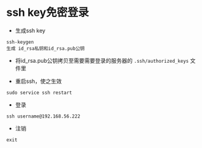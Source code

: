 # ssh key免密登录

* 生成ssh key

```
ssh-keygen
生成 id_rsa私钥和id_rsa.pub公钥
```

* 将id_rsa.pub公钥拷贝至需要需要登录的服务器的 `.ssh/authorized_keys` 文件里

* 重启ssh，使之生效

```
sudo service ssh restart
```

* 登录

```
ssh username@192.168.56.222
```

* 注销

```
exit
```